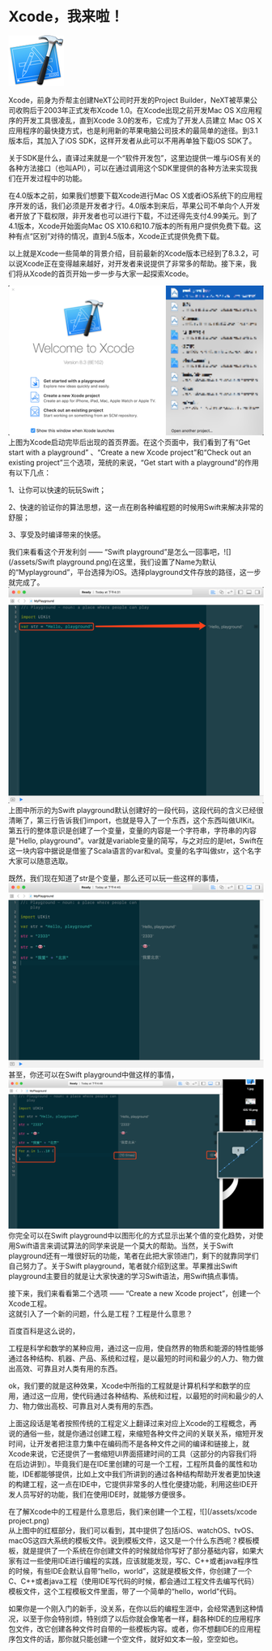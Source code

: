 # Xcode，我来啦！

![](/assets/1.jpg)

Xcode，前身为乔帮主创建NeXT公司时开发的Project Builder，NeXT被苹果公司收购后于2003年正式发布Xcode 1.0。在Xcode出现之前开发Mac OS X应用程序的开发工具很凌乱，直到Xcode 3.0的发布，它成为了开发人员建立 Mac OS X 应用程序的最快捷方式，也是利用新的苹果电脑公司技术的最简单的途径。到3.1版本后，其加入了iOS SDK，这样开发者从此可以不用再单独下载iOS SDK了。

关于SDK是什么，直译过来就是一个“软件开发包”，这里边提供一堆与iOS有关的各种方法接口（也叫API），可以在通过调用这个SDK里提供的各种方法来实现我们在开发过程中的功能。

在4.0版本之前，如果我们想要下载Xcode进行Mac OS X或者iOS系统下的应用程序开发的话，我们必须是开发者才行。4.0版本到来后，苹果公司不单向个人开发者开放了下载权限，非开发者也可以进行下载，不过还得先支付4.99美元。到了4.1版本，Xcode开始面向Mac OS X10.6和10.7版本的所有用户提供免费下载。这种有点“区别”对待的情况，直到4.5版本，Xcode正式提供免费下载。

以上就是Xcode一些简单的背景介绍，目前最新的Xcode版本已经到了8.3.2，可以说Xcode正在变得越来越好，对开发者来说提供了非常多的帮助。接下来，我们将从Xcode的首页开始一步一步与大家一起探索Xcode。

![](/assets/Xcode.png)上图为Xcode启动完毕后出现的首页界面。在这个页面中，我们看到了有“Get start with a playground” 、“Create a new Xcode project”和“Check out an existing project”三个选项，笼统的来说，“Get start with a playground”的作用有以下几点：

1、让你可以快速的玩玩Swift；

2、快速的验证你的算法思想，这一点在刷各种编程题的时候用Swift来解决非常的舒服；

3、享受及时编译带来的快感。

我们来看看这个开发利剑 —— “Swift playground”是怎么一回事吧，![](/assets/Swift playground.png)在这里，我们设置了Name为默认的“Myplayground”，平台选择为iOS。选择playground文件存放的路径，这一步就完成了。![](/assets/Swiftplayground1.png)上图中所示的为Swift playground默认创建好的一段代码，这段代码的含义已经很清晰了，第三行告诉我们import，也就是导入了一个东西，这个东西叫做UIKit。第五行的整体意识是创建了一个变量，变量的内容是一个字符串，字符串的内容是"Hello, playground"。var就是variable变量的简写，与之对应的是let，Swift在这一块内容中据说是借鉴了Scala语言的var和val。变量的名字叫做str，这个名字大家可以随意选取。

既然，我们现在知道了str是个变量，那么还可以玩一些这样的事情，![](/assets/Swiftplayground.png)甚至，你还可以在Swift playground中做这样的事情，![](/assets/import.png)你完全可以在Swift playground中以图形化的方式显示出某个值的变化趋势，对使用Swift语言来调试算法的同学来说是一个莫大的帮助。当然，关于Swift playground还有一堆很好玩的功能，笔者在此把大家领进门，剩下的就靠同学们自己努力了。关于Swift playground，笔者就介绍到这里。苹果推出Swift playground主要目的就是让大家快速的学习Swift语法，用Swift搞点事情。

接下来，我们来看看第二个选项 —— “Create a new Xcode project”，创建一个Xcode工程。  
这就引入了一个新的问题，什么是工程？工程是什么意思？

百度百科是这么说的，

工程是科学和数学的某种应用，通过这一应用，使自然界的物质和能源的特性能够通过各种结构、机器、产品、系统和过程，是以最短的时间和最少的人力、物力做出高效、可靠且对人类有用的东西。

ok，我们要的就是这种效果，Xcode中所指的工程就是计算机科学和数学的应用，通过这一应用，使代码通过各种结构、系统和过程，以最短的时间和最少的人力、物力做出高校、可靠且对人类有用的东西。

上面这段话是笔者按照传统的工程定义上翻译过来对应上Xcode的工程概念，再说的通俗一些，就是你通过创建工程，来缩短各种文件之间的关联关系，缩短开发时间，让开发者把注意力集中在编码而不是各种文件之间的编译和链接上，就Xcode来说，它还提供了一套缩短UI界面搭建时间的工具（这部分的内容我们将在后边讲到）。毕竟我们是在IDE里创建的可是一个工程，工程所具备的属性和功能，IDE都能够提供，比如上文中我们所讲到的通过各种结构帮助开发者更加快速的构建工程，这一点在IDE中，它提供非常多的人性化便捷功能，利用这些IDE开发人员写好的功能，我们在使用IDE时，就能够方便很多。

在了解Xcode中的工程是什么意思后，我们来创建一个工程，![](/assets/xcode project.png)  
从上图中的红框部分，我们可以看到，其中提供了包括iOS、watchOS、tvOS、macOS这四大系统的模板文件。说到模板文件，这又是一个什么东西呢？模板模板，就是提供了一个系统在你创建文件的时候就给你写好了部分基础内容，如果大家有过一些使用IDE进行编程的实践，应该就能发现，写C、C++或者java程序性的时候，有些IDE会默认自带“hello，world”，这就是模板文件，你创建了一个C、C++或者java工程（使用IDE写代码的时候，都会通过工程文件去编写代码）模板文件，这个工程模板文件里面，带了一个简单的“hello，world”代码。

如果你是一个刚入门的新手，没关系，在你以后的编程生涯中，会经常遇到这种情况，以至于你会特别烦，特别烦了以后你就会像笔者一样，翻各种IDE的应用程序包文件，改它创建各种文件时自带的一些模板内容。或者，你不想翻IDE的应用程序包文件的话，那你就只能创建一个空文件，就好如文本一般，空空如也。

